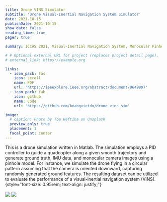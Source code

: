 ```yaml
---
title: Drone VINS Simulator
subtitle: 'Drone Visual-Inertial Navigation System Simulator'
date: 2021-10-15
publishDate: 2021-10-15
show_date: false
reading_time: true
pager: true

summary: ICCAS 2021, Visual-Inertial Navigation System, Monocular Pinhole Camera, MATLAB, Simulator

# # Optional external URL for project (replaces project detail page).
# external_link: https://example.org

links:
  - icon_pack: fas
    icon: scroll
    name: PDF
    url: 'https://ieeexplore.ieee.org/abstract/document/9649897'
  - icon_pack: fab
    icon: github
    name: Code
    url: 'https://github.com/hoangvietdo/drone_vins_sim'

image:
  # caption: Photo by Toa Heftiba on Unsplash
  preview_only: true
  placement: 1
  focal_point: center
---
```


This is a drone simulation written in Matlab. The simulation employs a PID controller to guide a quadcopter along a given smooth trajectory and generate ground truth, IMU data, and monocular camera images using a pinhole model. For instance, we simulate the drone flying in a circular pattern assuming that the camera is oriented downward, capturing randomly generated ground features. The resulting dataset can be utilized to evaluate the performance of a visual-inertial navigation system (VINS).
{style="font-size: 0.95rem; text-align: justify;"}

<img src="/images/drone_vins.gif" align="center"/>
<img src="/images/ekf_vins.png" align="center"/>